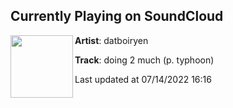 ## Currently Playing on SoundCloud

[<img align="left" width="100" src="https://i1.sndcdn.com/artworks-czu9YjzKnz7e0xZH-gzwp2Q-t500x500.jpg">](https://soundcloud.com/datboiryen/doing-2-much-p-typhoon-1)

**Artist**: datboiryen 

**Track**: doing 2 much (p. typhoon)

Last updated at 07/14/2022 16:16
